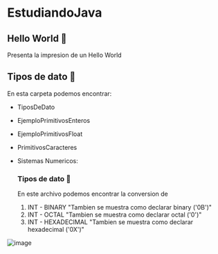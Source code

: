 # EstudiandoJava

<h2>Hello World 📂</h2>
Presenta la impresion de un Hello World

<h2>Tipos de dato 📂</h2>


En esta carpeta podemos encontrar:
- TiposDeDato
- EjemploPrimitivosEnteros
-  EjemploPrimitivosFloat
-   PrimitivosCaracteres
- Sistemas Numericos:

  <h3>Tipos de dato 📑</h3>

  
  En este archivo podemos encontrar la conversion de
  1. INT - BINARY  "Tambien se muestra como declarar binary  ('0B')"  
  2. INT - OCTAL  "Tambien se muestra como declarar octal  ('0')"
  3. INT - HEXADECIMAL "Tambien se muestra como declarar hexadecimal  ('0X')"
     
 ![image](https://github.com/SantiagoBaquero/EstudiandoJava/assets/102531445/63837d08-59b7-43ac-9f44-ff59dc211512)

